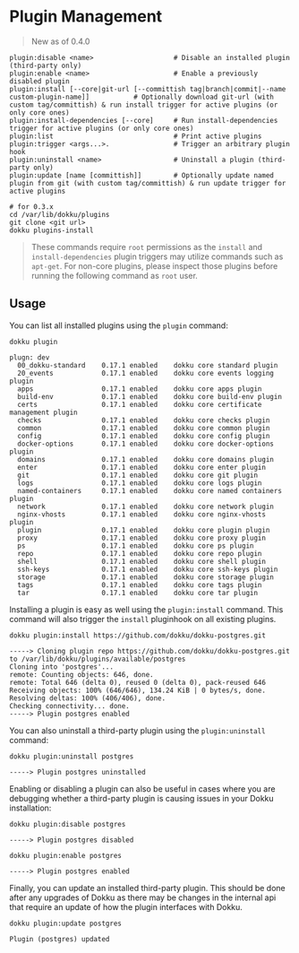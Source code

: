 # Plugin Management

> New as of 0.4.0

```
plugin:disable <name>                    # Disable an installed plugin (third-party only)
plugin:enable <name>                     # Enable a previously disabled plugin
plugin:install [--core|git-url [--committish tag|branch|commit|--name custom-plugin-name]]           # Optionally download git-url (with custom tag/committish) & run install trigger for active plugins (or only core ones)
plugin:install-dependencies [--core]     # Run install-dependencies trigger for active plugins (or only core ones)
plugin:list                              # Print active plugins
plugin:trigger <args...>.                # Trigger an arbitrary plugin hook
plugin:uninstall <name>                  # Uninstall a plugin (third-party only)
plugin:update [name [committish]]        # Optionally update named plugin from git (with custom tag/committish) & run update trigger for active plugins
```

```shell
# for 0.3.x
cd /var/lib/dokku/plugins
git clone <git url>
dokku plugins-install
```

> These commands require `root` permissions as the `install` and `install-dependencies` plugin triggers may utilize commands such as `apt-get`. For non-core plugins, please inspect those plugins before running the following command as `root` user.

## Usage

You can list all installed plugins using the `plugin` command:

```shell
dokku plugin
```

```
plugn: dev
  00_dokku-standard    0.17.1 enabled    dokku core standard plugin
  20_events            0.17.1 enabled    dokku core events logging plugin
  apps                 0.17.1 enabled    dokku core apps plugin
  build-env            0.17.1 enabled    dokku core build-env plugin
  certs                0.17.1 enabled    dokku core certificate management plugin
  checks               0.17.1 enabled    dokku core checks plugin
  common               0.17.1 enabled    dokku core common plugin
  config               0.17.1 enabled    dokku core config plugin
  docker-options       0.17.1 enabled    dokku core docker-options plugin
  domains              0.17.1 enabled    dokku core domains plugin
  enter                0.17.1 enabled    dokku core enter plugin
  git                  0.17.1 enabled    dokku core git plugin
  logs                 0.17.1 enabled    dokku core logs plugin
  named-containers     0.17.1 enabled    dokku core named containers plugin
  network              0.17.1 enabled    dokku core network plugin
  nginx-vhosts         0.17.1 enabled    dokku core nginx-vhosts plugin
  plugin               0.17.1 enabled    dokku core plugin plugin
  proxy                0.17.1 enabled    dokku core proxy plugin
  ps                   0.17.1 enabled    dokku core ps plugin
  repo                 0.17.1 enabled    dokku core repo plugin
  shell                0.17.1 enabled    dokku core shell plugin
  ssh-keys             0.17.1 enabled    dokku core ssh-keys plugin
  storage              0.17.1 enabled    dokku core storage plugin
  tags                 0.17.1 enabled    dokku core tags plugin
  tar                  0.17.1 enabled    dokku core tar plugin
```

Installing a plugin is easy as well using the `plugin:install` command. This command will also trigger the `install` pluginhook on all existing plugins.

```shell
dokku plugin:install https://github.com/dokku/dokku-postgres.git
```

```
-----> Cloning plugin repo https://github.com/dokku/dokku-postgres.git to /var/lib/dokku/plugins/available/postgres
Cloning into 'postgres'...
remote: Counting objects: 646, done.
remote: Total 646 (delta 0), reused 0 (delta 0), pack-reused 646
Receiving objects: 100% (646/646), 134.24 KiB | 0 bytes/s, done.
Resolving deltas: 100% (406/406), done.
Checking connectivity... done.
-----> Plugin postgres enabled
```

You can also uninstall a third-party plugin using the `plugin:uninstall` command:

```shell
dokku plugin:uninstall postgres
```

```
-----> Plugin postgres uninstalled
```

Enabling or disabling a plugin can also be useful in cases where you are debugging whether a third-party plugin is causing issues in your Dokku installation:

```shell
dokku plugin:disable postgres
```

```
-----> Plugin postgres disabled
```

```shell
dokku plugin:enable postgres
```

```
-----> Plugin postgres enabled
```

Finally, you can update an installed third-party plugin. This should be done after any upgrades of Dokku as there may be changes in the internal api that require an update of how the plugin interfaces with Dokku.

```shell
dokku plugin:update postgres
```

```
Plugin (postgres) updated
```

